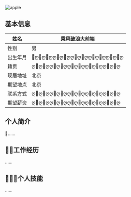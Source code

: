 
![apple](/solo/apple.jpg)
## 基本信息
| 姓名     | 乘风破浪大前端  |
| -------- | ---- |
| 性别     | 男   |
| 出生年月 | ღღღღღღღღღღღღღღღ  |
| 籍贯     | ღღღღღღღღღღღღღღღ  |
| 现居地址 | 北京 |
| 期望地点 | 北京 |
| 联系方式 | ღღღღღღღღღღღღღღღ  |
| 期望薪资 | ღღღღღღღღღღღღღღღ  |

## 个人简介
……

## 工作经历
……

## 个人技能
……



